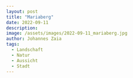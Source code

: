 ```yaml
---
layout: post
title: "Mariaberg"
date: 2022-09-11
description: 
image: /assets/images/2022-09-11_mariaberg.jpg
author: Johannes Zaia
tags: 
  - Landschaft
  - Natur
  - Aussicht
  - Stadt
---
```

